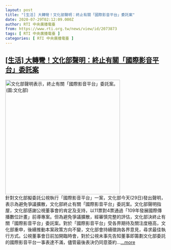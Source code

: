 ```yaml
---
layout: post
title: "[生活] 大轉彎！文化部聲明：終止有關「國際影音平台」委託案"
date: 2020-07-29T02:12:09.000Z
author: RTI 中央廣播電臺
from: https://www.rti.org.tw/news/view/id/2073873
tags: [ RTI 中央廣播電臺 ]
categories: [ RTI 中央廣播電臺 ]
---
```

<!--1595988729000-->
[[生活] 大轉彎！文化部聲明：終止有關「國際影音平台」委託案](https://www.rti.org.tw/news/view/id/2073873)
------

<div>
<img src="https://static.rti.org.tw/assets/thumbnails/2020/07/29/6fd04795622d49b773165fdd79123ee0.jpg" width="360" alt="文化部聲明表示，終止有關「國際影音平台」委託案。 (圖:文化部)" title="文化部聲明表示，終止有關「國際影音平台」委託案。 (圖:文化部)"><br>針對文化部擬委託公視執行「國際影音平台」一案，文化部今天(29日)發出聲明，表示為避免爭議擴散，文化部終止有關「國際影音平台」委託案。文化部聲明指屋，文化部感謝公視董事會的肯定及支持，以11票對4票通過「109年發展國際傳播數位計畫」前導專案。但為避免爭議擴散，經審慎完整的評估，文化部決終止有關「國際影音平台」委託案。對於「國際影音平台」受各界期待及關注度極高，文化部重申，後續推動本案政策方向不變，文化部會持續徵詢各界意見，尋求最佳執行方式。公視董事會日前加開臨時會，對於公視未事先告知董事即籌劃文化部委託的國際影音平台一事表達不滿，儘管最後表決仍同意簽約...<a target="_blank" href="https://www.rti.org.tw/news/view/id/2073873">...more</a>
</div>
